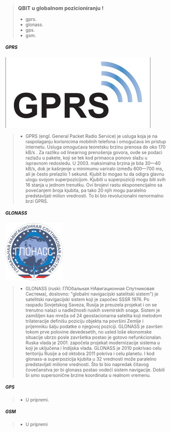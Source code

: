 > ### QBIT u globalnom pozicioniranju !
> - gprs.
> - glonass.
> - gps.
> - gsm.

##### GPRS

![](media/gprs.jpeg)

> - GPRS (engl. General Packet Radio Service) je usluga koja je na raspolaganju korisnicima mobilnih telefona i omogućava im pristup internetu. Usluga omogućava teoretsku brzinu prenosa do oko 170 kB/s . Za razliku od linearnog prenošenja govora, ovde se podaci razlažu u pakete, koji se tek kod primaoca ponovo slažu u ispravnom redosledu.
U 2003. maksimalna brzina je bila 30—40 kB/s, dok je kašnjenje u minimumu variralo između 600—700 ms, ali je često prelazilo 1 sekund. Kjubit bi mogao tu da odigra glavnu ulogu svojom superpozicijom. Kjubiti u superpoziciji mogu biti svih 16 stanja u jednom trenutku. Ovi brojevi rastu eksponencijalno sa povećanjem broja kjubita, pa tako 20 njih mogu paralelno predstavljati milion vrednosti. To bi bio revolucionalni nenormalno brzi GPRS.

##### GLONASS

![](media/Glonass1.png)

> - GLONASS (ruski: ГЛОбальная НАвигационная Спутниковая Система), doslovno: "globalni navigacijski satelitski sistem") je satelitski navigacijski sistem koji je 
započeo SSSR 1976. Po raspadu Sovjetskog Saveza, Rusija je preuzela projekat i on se trenutno nalazi u nadležnosti ruskih svemirskih snaga. Sistem je zamišljen 
kao mreža od 24 geostacionarna satelita koji metodom trilateracije definišu poziciju objekta na površini Zemlje i prijemniku šalju podatke o njegovoj poziciji.
GLONASS je završen tokom prve polovine devedesetih, no usled loše ekonomske situacije ubrzo posle završetka postao je gotovo nefunkcionalan. Ruska vlada je 2001. 
započela projekat modernizacije sistema u koji je uključena i Indijska vlada. GLONASS je 2010 pokrivao celu teritoriju Rusije a od oktobra 2011 pokriva i celu
planetu. I kod glonass-a superpozicija kjubita u 32 vrednosti može paralelno predstavljati milione vrednosti. Što bi bio napredak čitavog čovečanstva jer
bi glonass postao vodeći sistem navigacije. Dobili bi smo supersonične brzine koordinata u realnom vremenu.

##### GPS

> - U pripremi.

##### GSM

> - U pripremi
